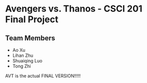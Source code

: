 # Avengers vs. Thanos - CSCI 201 Final Project

## Team Members

- Ao Xu
- Lihan Zhu
- Shuaiqing Luo
- Tong Zhi

AVT is the actual FINAL VERSION!!!!!
